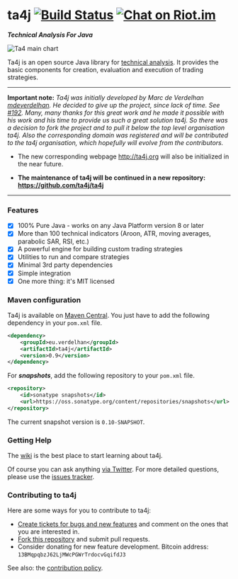 # ta4j [![Build Status](https://img.shields.io/travis/mdeverdelhan/ta4j.svg)](https://travis-ci.org/mdeverdelhan/ta4j) [![Chat on Riot.im](https://img.shields.io/badge/chat-riot.im-green.svg)](https://riot.im/app/#/room/#ta4j:matrix.org)

***Technical Analysis For Java***

![Ta4 main chart](https://raw.githubusercontent.com/wiki/mdeverdelhan/ta4j/img/ta4j_main_chart.png)

Ta4j is an open source Java library for [technical analysis](http://en.wikipedia.org/wiki/Technical_analysis). It provides the basic components for creation, evaluation and execution of trading strategies.

---

**Important note:** _Ta4j was initially developed by Marc de Verdelhan [mdeverdelhan](https://github.com/mdeverdelhan). He decided to give up the project, since lack of time. See [#192](https://github.com/mdeverdelhan/ta4j/issues/192). Many, many thanks for this great work and he made it possible with his work and his time to provide us such a great solution ta4j.
So there was a decision to fork the project and to pull it below the top level organisation ta4j. Also the corresponding domain was registered and will be contributed to the ta4j organisation, which hopefully will evolve from the contributors._

* The new corresponding webpage http://ta4j.org will also be initialized in the near future.<br>

* **The maintenance of ta4j will be continued in a new repository: https://github.com/ta4j/ta4j**

---

### Features

 * [x] 100% Pure Java - works on any Java Platform version 8 or later
 * [x] More than 100 technical indicators (Aroon, ATR, moving averages, parabolic SAR, RSI, etc.)
 * [x] A powerful engine for building custom trading strategies
 * [x] Utilities to run and compare strategies
 * [x] Minimal 3rd party dependencies
 * [x] Simple integration
 * [x] One more thing: it's MIT licensed

### Maven configuration

Ta4j is available on [Maven Central](http://search.maven.org/#search|ga|1|a%3A%22ta4j%22). You just have to add the following dependency in your `pom.xml` file.

```xml
<dependency>
    <groupId>eu.verdelhan</groupId>
    <artifactId>ta4j</artifactId>
    <version>0.9</version>
</dependency>
```

For ***snapshots***, add the following repository to your `pom.xml` file.
```xml
<repository>
    <id>sonatype snapshots</id>
    <url>https://oss.sonatype.org/content/repositories/snapshots</url>
</repository>
```
The current snapshot version is `0.10-SNAPSHOT`.


### Getting Help

The [wiki](https://github.com/mdeverdelhan/ta4j/wiki) is the best place to start learning about ta4j.

Of course you can ask anything [via Twitter](http://twitter.com/MarcdeVerdelhan). For more detailed questions, please use the [issues tracker](http://github.com/mdeverdelhan/ta4j/issues).

### Contributing to ta4j

Here are some ways for you to contribute to ta4j:

  * [Create tickets for bugs and new features](http://github.com/mdeverdelhan/ta4j/issues) and comment on the ones that you are interested in.
  * [Fork this repository](http://help.github.com/forking/) and submit pull requests.
  * Consider donating for new feature development. Bitcoin address: `13BMqpqbzJ62LjMWcPGWrTrdocvGqifdJ3`

See also: the [contribution policy](.github/CONTRIBUTING.md).
